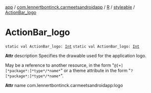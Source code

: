 [app](../../../index.md) / [com.lennertbontinck.carmeetsandroidapp](../../index.md) / [R](../index.md) / [styleable](index.md) / [ActionBar_logo](./-action-bar_logo.md)

# ActionBar_logo

`static val ActionBar_logo: `[`Int`](https://kotlinlang.org/api/latest/jvm/stdlib/kotlin/-int/index.html)
`static val ActionBar_logo: `[`Int`](https://kotlinlang.org/api/latest/jvm/stdlib/kotlin/-int/index.html)

**Attr**
description Specifies the drawable used for the application logo.

May be a reference to another resource, in the form "`@[+][*package*:]*type*/*name*`" or a theme attribute in the form "`?[*package*:]*type*/*name*`".

**Attr**
name com.lennertbontinck.carmeetsandroidapp:logo

